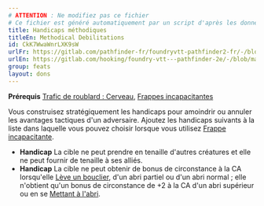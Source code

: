 ```yaml
---
# ATTENTION : Ne modifiez pas ce fichier
# Ce fichier est généré automatiquement par un script d'après les données du module Foundry VTT officiel et de sa traduction
title: Handicaps méthodiques
titleEn: Methodical Debilitations
id: CkK7WwaWnrLXK9sW
urlFr: https://gitlab.com/pathfinder-fr/foundryvtt-pathfinder2-fr/-/blob/master/data/feats/CkK7WwaWnrLXK9sW.htm
urlEn: https://gitlab.com/hooking/foundry-vtt---pathfinder-2e/-/blob/master/packs/data/feats.db/methodical-debilitations.json
group: feats
layout: dons
---
```

**Prérequis** [Trafic de roublard : Cerveau](../class-features/trafic-de-roublard-:-cerveau.md), [Frappes incapacitantes](../class-features/frappes-incapacitantes.md)

Vous construisez stratégiquement les handicaps pour amoindrir ou annuler les avantages tactiques d'un adversaire. Ajoutez les handicaps suivants à la liste dans laquelle vous pouvez choisir lorsque vous utilisez [Frappe incapacitante](../actions/frappe-incapacitante.md).


- **Handicap** La cible ne peut prendre en tenaille d'autres créatures et elle ne peut fournir de tenaille à ses alliés.
- **Handicap** La cible ne peut obtenir de bonus de circonstance à la CA lorsqu'elle [Lève un bouclier](../actions/lever-un-bouclier.md), d'un abri partiel ou d'un abri normal ; elle n'obtient qu'un bonus de circonstance de +2 à la CA d'un abri supérieur ou en se [Mettant à l'abri](../actions/mise-à-l-abri.md).


